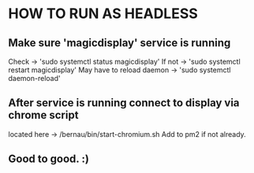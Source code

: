 # HOW TO RUN AS HEADLESS

## Make sure 'magicdisplay' service is running

Check -> 'sudo systemctl status magicdisplay'
If not -> 'sudo systemctl restart magicdisplay'
May have to reload daemon -> 'sudo systemctl daemon-reload'


## After service is running connect to display via chrome script

located here -> /bernau/bin/start-chromium.sh
Add to pm2 if not already.

## Good to good. :)
